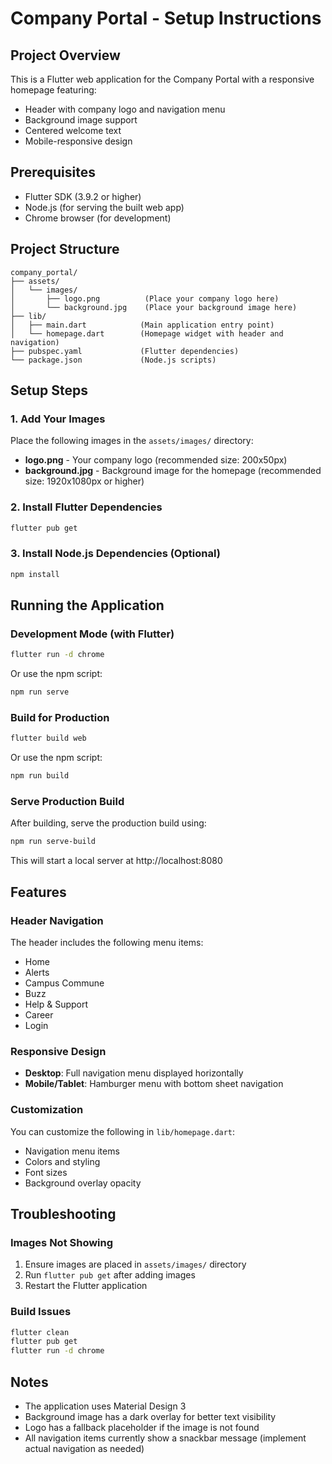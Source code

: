 # Company Portal - Setup Instructions

## Project Overview
This is a Flutter web application for the Company Portal with a responsive homepage featuring:
- Header with company logo and navigation menu
- Background image support
- Centered welcome text
- Mobile-responsive design

## Prerequisites
- Flutter SDK (3.9.2 or higher)
- Node.js (for serving the built web app)
- Chrome browser (for development)

## Project Structure
```
company_portal/
├── assets/
│   └── images/
│       ├── logo.png          (Place your company logo here)
│       └── background.jpg    (Place your background image here)
├── lib/
│   ├── main.dart            (Main application entry point)
│   └── homepage.dart        (Homepage widget with header and navigation)
├── pubspec.yaml             (Flutter dependencies)
└── package.json             (Node.js scripts)
```

## Setup Steps

### 1. Add Your Images
Place the following images in the `assets/images/` directory:
- **logo.png** - Your company logo (recommended size: 200x50px)
- **background.jpg** - Background image for the homepage (recommended size: 1920x1080px or higher)

### 2. Install Flutter Dependencies
```bash
flutter pub get
```

### 3. Install Node.js Dependencies (Optional)
```bash
npm install
```

## Running the Application

### Development Mode (with Flutter)
```bash
flutter run -d chrome
```
Or use the npm script:
```bash
npm run serve
```

### Build for Production
```bash
flutter build web
```
Or use the npm script:
```bash
npm run build
```

### Serve Production Build
After building, serve the production build using:
```bash
npm run serve-build
```
This will start a local server at http://localhost:8080

## Features

### Header Navigation
The header includes the following menu items:
- Home
- Alerts
- Campus Commune
- Buzz
- Help & Support
- Career
- Login

### Responsive Design
- **Desktop**: Full navigation menu displayed horizontally
- **Mobile/Tablet**: Hamburger menu with bottom sheet navigation

### Customization
You can customize the following in `lib/homepage.dart`:
- Navigation menu items
- Colors and styling
- Font sizes
- Background overlay opacity

## Troubleshooting

### Images Not Showing
1. Ensure images are placed in `assets/images/` directory
2. Run `flutter pub get` after adding images
3. Restart the Flutter application

### Build Issues
```bash
flutter clean
flutter pub get
flutter run -d chrome
```

## Notes
- The application uses Material Design 3
- Background image has a dark overlay for better text visibility
- Logo has a fallback placeholder if the image is not found
- All navigation items currently show a snackbar message (implement actual navigation as needed)
